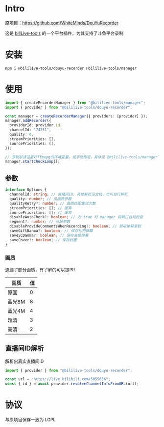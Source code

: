 # Intro

原项目：https://github.com/WhiteMinds/DouYuRecorder

这是 [biliLive-tools](https://github.com/renmu123/biliLive-tools) 的一个平台插件，为其支持了斗鱼平台录制

# 安装

`npm i @bililive-tools/douyu-recorder @bililive-tools/manager`

# 使用

```ts
import { createRecorderManager } from "@bililive-tools/manager";
import { provider } from "@bililive-tools/douyu-recorder";

const manager = createRecorderManager({ providers: [provider] });
manager.addRecorder({
  providerId: provider.id,
  channelId: "74751",
  quality: 0,
  streamPriorities: [],
  sourcePriorities: [],
});

// 录制前请设置好ffmepg的环境变量，或手动指定，具体见`@bililive-tools/manager`文档
manager.startCheckLoop();
```

## 参数

```ts
interface Options {
  channelId: string; // 直播间ID，具体解析见文档，也可自行解析
  quality: number; // 见画质参数
  qualityRetry?: number; // 画质匹配重试次数
  streamPriorities: []; // 废弃
  sourcePriorities: []; // 废弃
  disableAutoCheck?: boolean; // 为 true 时 manager 将跳过自动检查
  segment?: number; // 分段参数
  disableProvideCommentsWhenRecording?: boolean; // 禁用弹幕录制
  saveGiftDanma?: boolean; // 保存礼物弹幕
  saveSCDanma?: boolean; // 保存高能弹幕
  saveCover?: boolean; // 保存封面
}
```

### 画质

遗漏了部分画质，有了解的可以提PR

| 画质   | 值  |
| ------ | --- |
| 原画   | 0   |
| 蓝光8M | 8   |
| 蓝光4M | 4   |
| 超清   | 3   |
| 高清   | 2   |

## 直播间ID解析

解析出真实直播间ID

```ts
import { provider } from "@bililive-tools/douyu-recorder";

const url = "https://live.bilibili.com/5055636";
const { id } = await provider.resolveChannelInfoFromURL(url);
```

# 协议

与原项目保存一致为 LGPL
